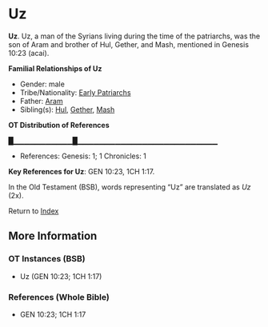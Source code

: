# Uz
**Uz**. 
Uz, a man of the Syrians living during the time of the patriarchs, was the son of Aram and brother of Hul, Gether, and Mash, mentioned in Genesis 10:23 (acai). 




**Familial Relationships of Uz**


* Gender: male
* Tribe/Nationality: [Early Patriarchs](../../../groups/md/acai/Earlypatriarchs.md)
* Father: [Aram](Aram.md)
* Sibling(s): [Hul](Hul.md), [Gether](Gether.md), [Mash](Mash.md)


**OT Distribution of References**

█▁▁▁▁▁▁▁▁▁▁▁█▁▁▁▁▁▁▁▁▁▁▁▁▁▁▁▁▁▁▁▁▁▁▁▁▁▁
* References: Genesis: 1; 1 Chronicles: 1



**Key References for Uz**: 
GEN 10:23, 1CH 1:17. 


In the Old Testament (BSB), words representing “Uz” are translated as 
*Uz* (2x). 




Return to [Index](00-Index.md)

## More Information

### OT Instances (BSB)

* Uz (GEN 10:23; 1CH 1:17)



### References (Whole Bible)

* GEN 10:23; 1CH 1:17




